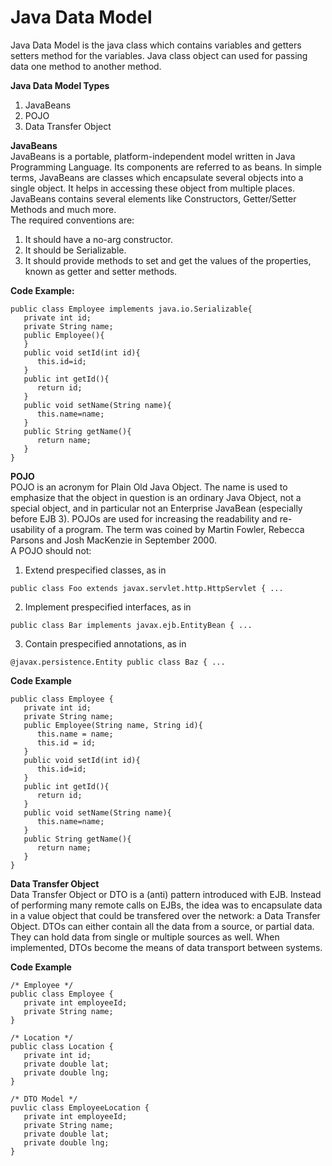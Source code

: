 # Java Data Model        
Java Data Model is the java class which contains variables  and getters setters method for the variables. Java class object can used for passing data one method to another method. 

**Java Data Model Types**        
1. JavaBeans       
2. POJO    
3. Data Transfer Object   
  
  
**JavaBeans**    
JavaBeans is a portable, platform-independent model written in Java Programming Language. Its components are referred to as beans. In simple terms, JavaBeans are classes which encapsulate several objects into a single object. It helps in accessing these object from multiple places. JavaBeans contains several elements like Constructors, Getter/Setter Methods and much more.          
The required conventions are:    
1. It should have a no-arg constructor.
2. It should be Serializable.
3. It should provide methods to set and get the values of the properties, known as getter and setter methods.   

**Code Example:**     
```
public class Employee implements java.io.Serializable{  
   private int id;  
   private String name;  
   public Employee(){
   }  
   public void setId(int id){
      this.id=id;
   }  
   public int getId(){
      return id;
   }  
   public void setName(String name){
      this.name=name;
   }  
   public String getName(){
      return name;
   }  
}  
```


**POJO**   
POJO is an acronym for Plain Old Java Object. The name is used to emphasize that the object in question is an ordinary Java Object, not a special object, and in particular not an Enterprise JavaBean (especially before EJB 3). POJOs are used for increasing the readability and re-usability of a program. The term was coined by Martin Fowler, Rebecca Parsons and Josh MacKenzie in September 2000.      
A POJO should not:    
1. Extend prespecified classes, as in      
```
public class Foo extends javax.servlet.http.HttpServlet { ...      
```       
2. Implement prespecified interfaces, as in       
```
public class Bar implements javax.ejb.EntityBean { ...     
```
3. Contain prespecified annotations, as in    
```
@javax.persistence.Entity public class Baz { ...      
```

**Code Example**   
```
public class Employee {  
   private int id;  
   private String name;  
   public Employee(String name, String id){
      this.name = name; 
      this.id = id; 
   }  
   public void setId(int id){
      this.id=id;
   }  
   public int getId(){
      return id;
   }  
   public void setName(String name){
      this.name=name;
   }  
   public String getName(){
      return name;
   }  
}  
```              


**Data Transfer Object**          
Data Transfer Object or DTO is a (anti) pattern introduced with EJB. Instead of performing many remote calls on EJBs, the idea was to encapsulate data in a value object that could be transfered over the network: a Data Transfer Object. DTOs can either contain all the data from a source, or partial data. They can hold data from single or multiple sources as well. When implemented, DTOs become the means of data transport between systems.                 

**Code Example**    
```    
/* Employee */
public class Employee {  
   private int employeeId;  
   private String name;  
}  

/* Location */
public class Location {  
   private int id;  
   private double lat;  
   private double lng;  
} 

/* DTO Model */ 
puvlic class EmployeeLocation {
   private int employeeId;  
   private String name;
   private double lat;  
   private double lng;
}
``` 
 



